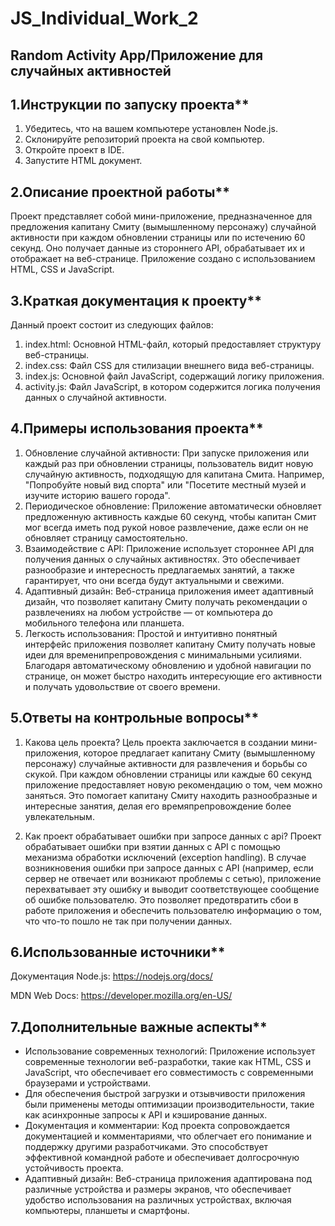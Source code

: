 # JS_Individual_Work_2

## Random Activity App/Приложение для случайных активностей

## 1.Инструкции по запуску проекта**
1. Убедитесь, что на вашем компьютере установлен Node.js.
2. Склонируйте репозиторий проекта на свой компьютер.
3. Откройте проект в IDE.
4. Запустите HTML документ.

## 2.Описание проектной работы**
Проект представляет собой мини-приложение, предназначенное для предложения капитану Смиту (вымышленному персонажу) случайной активности при каждом обновлении страницы или по истечению 60 секунд. Оно получает данные из стороннего API, обрабатывает их и отображает на веб-странице. Приложение создано с использованием HTML, CSS и JavaScript.

## 3.Краткая документация к проекту**
Данный проект состоит из следующих файлов:

1. index.html: Основной HTML-файл, который предоставляет структуру веб-страницы.
2. index.css: Файл CSS для стилизации внешнего вида веб-страницы.
3. index.js: Основной файл JavaScript, содержащий логику приложения.
4. activity.js: Файл JavaScript, в котором содержится логика получения данных о случайной активности.

## 4.Примеры использования проекта**
1. Обновление случайной активности: При запуске приложения или каждый раз при обновлении страницы, пользователь видит новую случайную активность, подходящую для капитана Смита. Например, "Попробуйте новый вид спорта" или "Посетите местный музей и изучите историю вашего города".
2. Периодическое обновление: Приложение автоматически обновляет предложенную активность каждые 60 секунд, чтобы капитан Смит мог всегда иметь под рукой новое развлечение, даже если он не обновляет страницу самостоятельно.
3. Взаимодействие с API: Приложение использует стороннее API для получения данных о случайных активностях. Это обеспечивает разнообразие и интересность предлагаемых занятий, а также гарантирует, что они всегда будут актуальными и свежими.
4. Адаптивный дизайн: Веб-страница приложения имеет адаптивный дизайн, что позволяет капитану Смиту получать рекомендации о развлечениях на любом устройстве — от компьютера до мобильного телефона или планшета.
5. Легкость использования: Простой и интуитивно понятный интерфейс приложения позволяет капитану Смиту получать новые идеи для временипрепровождения с минимальными усилиями. Благодаря автоматическому обновлению и удобной навигации по странице, он может быстро находить интересующие его активности и получать удовольствие от своего времени.

## 5.Ответы на контрольные вопросы**
1. Какова цель проекта?
  Цель проекта заключается в создании мини-приложения, которое предлагает капитану Смиту (вымышленному персонажу) случайные активности для развлечения и борьбы со скукой. При каждом обновлении страницы или каждые 60 секунд приложение предоставляет новую рекомендацию о том, чем можно заняться. Это помогает капитану Смиту находить разнообразные и интересные занятия, делая его времяпрепровождение более увлекательным.

2. Как проект обрабатывает ошибки при запросе данных с api?
  Проект обрабатывает ошибки при взятии данных с API с помощью механизма обработки исключений (exception handling). В случае возникновения ошибки при запросе данных с API (например, если сервер не отвечает или возникают проблемы с сетью), приложение перехватывает эту ошибку и выводит соответствующее сообщение об ошибке пользователю. Это позволяет предотвратить сбои в работе приложения и обеспечить пользователю информацию о том, что что-то пошло не так при получении данных.

## 6.Использованные источники**

Документация Node.js: https://nodejs.org/docs/

MDN Web Docs: https://developer.mozilla.org/en-US/

## 7.Дополнительные важные аспекты**
* Использование современных технологий: Приложение использует современные технологии веб-разработки, такие как HTML, CSS и JavaScript, что обеспечивает его совместимость с современными браузерами и устройствами.
* Для обеспечения быстрой загрузки и отзывчивости приложения были применены методы оптимизации производительности, такие как асинхронные запросы к API и кэширование данных.
* Документация и комментарии: Код проекта сопровождается документацией и комментариями, что облегчает его понимание и поддержку другими разработчиками. Это способствует эффективной командной работе и обеспечивает долгосрочную устойчивость проекта.
* Адаптивный дизайн: Веб-страница приложения адаптирована под различные устройства и размеры экранов, что обеспечивает удобство использования на различных устройствах, включая компьютеры, планшеты и смартфоны.
